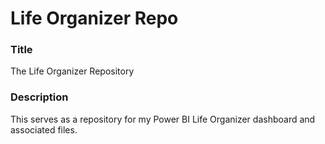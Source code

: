 # Life Organizer Repo

### Title
The Life Organizer Repository
### Description
This serves as a repository for my Power BI Life Organizer dashboard and associated files.
